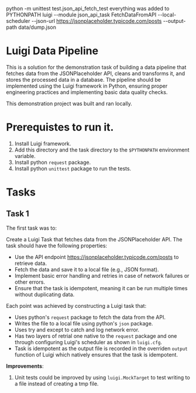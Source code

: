 python -m unittest test.json_api_fetch_test
everything was added to PYTHONPATH
luigi --module json_api_task FetchDataFromAPI --local-scheduler --json-url https://jsonplaceholder.typicode.com/posts --output-path data/dump.json

# Luigi Data Pipeline

This is a solution for the demonstration task of building a data pipeline that fetches data from the JSONPlaceholder API,
cleans and transforms it, and stores the processed data in a database. The pipeline should be
implemented using the Luigi framework in Python, ensuring proper engineering practices and
implementing basic data quality checks.

This demonstration project was built and ran locally.


# Prerequistes to run it.

1. Install Luigi framework.
1. Add this directory and the task directory to the `$PYTHONPATH` environment variable.
1. Install python `request` package.
1. Install python `unittest` package to run the tests.

# Tasks

## Task 1
The first task was to:

Create a Luigi Task that fetches data from the JSONPlaceholder API. The task should have the
following properties:
- Use the API endpoint https://jsonplaceholder.typicode.com/posts to retrieve data.
- Fetch the data and save it to a local file (e.g., JSON format).
- Implement basic error handling and retries in case of network failures or other errors.
- Ensure that the task is idempotent, meaning it can be run multiple times without duplicating
data.


Each point was achieved by constructing a Luigi task that:
- Uses python's `request` package to fetch the data from the API.
- Writes the file to a local file using python's `json` package.
- Uses try and except to catch and log network error.
- Has two layers of retrial one native to the `request` package and one through configuring Luigi's scheduler as shown in `luigi.cfg`.
- Task is idempotent as the output file is recorded in the overriden `output` function of Luigi which natively ensures that the task is idempotent.

**Improvements**:
1. Unit tests could be improved by using `luigi.MockTarget` to test writing to a file instead of creating a tmp file.